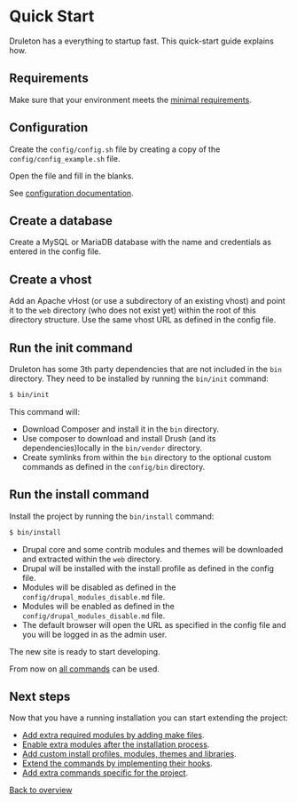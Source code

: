 # Quick Start
Druleton has a everything to startup fast. This quick-start guide
explains how.


## Requirements
Make sure that your environment meets the
[minimal requirements][link-requirements].


## Configuration
Create the `config/config.sh` file by creating a copy of the
`config/config_example.sh` file.

Open the file and fill in the blanks.

See [configuration documentation][link-config-config].



## Create a database
Create a MySQL or MariaDB database with the name and credentials as entered in
the config file.



## Create a vhost
Add an Apache vHost (or use a subdirectory of an existing vhost) and point it
to the `web` directory (who does not exist yet) within the root of this
directory structure. Use the same vhost URL as defined in the config file.



## Run the init command
Druleton has some 3th party dependencies that are not included in the `bin`
directory. They need to be installed by running the `bin/init` command:

```bash
$ bin/init
```

This command will:
- Download Composer and install it in the `bin` directory.
- Use composer to download and install Drush (and its dependencies)locally in
  the `bin/vendor` directory.
- Create symlinks from within the `bin` directory to the optional custom
  commands as defined in the `config/bin` directory.



## Run the install command
Install the project by running the `bin/install` command:

```bash
$ bin/install
```

- Drupal core and some contrib modules and themes will be downloaded and
  extracted within the `web` directory.
- Drupal will be installed with the install profile as defined in the config
  file.
- Modules will be disabled as defined in the `config/drupal_modules_disable.md`
  file.
- Modules will be enabled as defined in the `config/drupal_modules_disable.md`
  file.
- The default browser will open the URL as specified in the config file and you
  will be logged in as the admin user.

The new site is ready to start developing.

From now on [all commands][link-commands] can be used.



## Next steps
Now that you have a running installation you can start extending the project:

- [Add extra required modules by adding make files][link-config-make].
- [Enable extra modules after the installation process][link-config-modules].
- [Add custom install profiles, modules, themes and libraries][link-project].
- [Extend the commands by implementing their hooks][link-hooks].
- [Add extra commands specific for the project][link-config-bin].



[Back to overview][link-overview]



[link-requirements]: requirements.md
[link-config-config]: config-config.md
[link-documentation]: README.md
[link-commands]: README.md#commands
[link-config-bin]: config-bin.md
[link-config-make]: config-make.sh
[link-config-modules]: config-modules.md
[link-project]: project.md
[link-hooks]: hooks.md

[link-overview]: README.md
